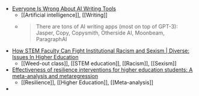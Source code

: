 - [Everyone Is Wrong About AI Writing Tools](https://thealgorithmicbridge.substack.com/p/everyone-is-wrong-about-ai-writing)
	- [[Artificial intelligence]], [[Writing]]
	- >There are tons of AI writing apps (most on top of GPT-3): Jasper, Copy, Copysmith, Otherside AI, Moonbeam, ParagraphAI
- [How STEM Faculty Can Fight Institutional Racism and Sexism | Diverse: Issues In Higher Education](https://www.diverseeducation.com/opinion/article/15301785/how-stem-faculty-can-fight-institutional-racism-and-sexism)
	- [[Weed-out class]], [[STEM education]], [[Racism]], [[Sexism]]
- [Effectiveness of resilience interventions for higher education students: A meta-analysis and metaregression](https://psycnet.apa.org/record/2022-27206-001?doi=1)
	- [[Resilience]], [[Higher Education]], [[Meta-analysis]]
-